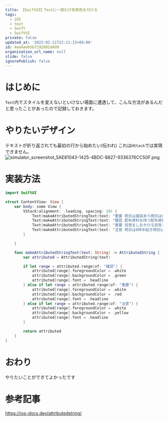 ```yaml
---
title: 【SwiftUI】Textに一部だけ背景色を付ける
tags:
  - iOS
  - text
  - Swift
  - SwiftUI
private: false
updated_at: '2023-02-11T22:11:13+09:00'
id: 4ee4aeb5b7192801d499
organization_url_name: null
slide: false
ignorePublish: false
---
```

# はじめに
`Text`内でスタイルを変えないといけない場面に遭遇して、こんな方法があるんだと思ったことがあったので記録しておきます。

# やりたいデザイン
テキストが折り返されても最初の行から始めたい(伝われ)
これは`HStack`では実現できません。
![simulator_screenshot_5AE81043-1425-4BDC-8827-9336376CC50F.png](https://qiita-image-store.s3.ap-northeast-1.amazonaws.com/0/1745371/fcc5cbe9-6a31-9a08-9c61-e9223d69ff19.png)

# 実装方法
```swift
import SwiftUI

struct ContentView: View {
    var body: some View {
        VStack(alignment: .leading, spacing: 10) {
            Text(makeAttributedStringText(text: "重要 明日は面談あり明日は面談あり明日は面談あり明日は面談あり明日は面談あり明日は面談あり"))
            Text(makeAttributedStringText(text: "確認 配布資料を持つ配布資料を持つ配布資料を持つ配布資料を持つ配布資料を持つ配布資料を持つ"))
            Text(makeAttributedStringText(text: "重要 目覚ましをかける目覚ましをかける目覚ましをかける目覚ましをかける目覚ましをかける"))
            Text(makeAttributedStringText(text: "注意 明日は6時半起き明日は6時半起き明日は6時半起き明日は6時半起き明日は6時半起き明日は6時半起き"))
        }

    }

    func makeAttributedStringText(text: String) -> AttributedString {
        var attributed = AttributedString(text)

        if let range = attributed.range(of: "確認") {
            attributed[range].foregroundColor = .white
            attributed[range].backgroundColor = .green
            attributed[range].font = .headline
        } else if let range = attributed.range(of: "重要") {
            attributed[range].foregroundColor = .white
            attributed[range].backgroundColor = .red
            attributed[range].font = .headline
        } else if let range = attributed.range(of: "注意") {
            attributed[range].foregroundColor = .white
            attributed[range].backgroundColor = .yellow
            attributed[range].font = .headline
        }

        return attributed
    }
}
```

# おわり
やりたいことができてよかったです

# 参考記事
https://ios-docs.dev/attributedstring/
